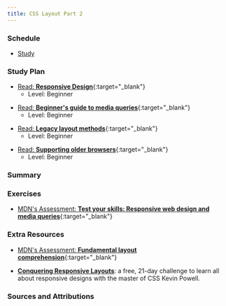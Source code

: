 ```yaml
---
title: CSS Layout Part 2
---
```


### Schedule

  - [Study](#study-plan-3)

### Study Plan

  <!-- SGEN:META:PROGRESS:task=Read 'Responsive Design' -->
  - [Read: **Responsive Design**](https://developer.mozilla.org/en-US/docs/Learn/CSS/CSS_layout/Responsive_Design){:target="_blank"}
    - Level: Beginner
  
  <!-- SGEN:META:PROGRESS:task=Read 'Beginner's guide to media queries' -->
  - [Read: **Beginner's guide to media queries**](https://developer.mozilla.org/en-US/docs/Learn/CSS/CSS_layout/Media_queries){:target="_blank"}
    - Level: Beginner

  <!-- SGEN:META:PROGRESS:task=Read 'Legacy layout methods' -->
  - [Read: **Legacy layout methods**](https://developer.mozilla.org/en-US/docs/Learn/CSS/CSS_layout/Legacy_Layout_Methods){:target="_blank"}
    - Level: Beginner

  <!-- SGEN:META:PROGRESS:task=Read 'Supporting older browsers' -->
  - [Read: **Supporting older browsers**](https://developer.mozilla.org/en-US/docs/Learn/CSS/CSS_layout/Supporting_Older_Browsers){:target="_blank"}
    - Level: Beginner

### Summary

### Exercises

  <!-- SGEN:META:PROGRESS:task=Complete 'Test your skills: Responsive web design and media queries'|user_folder=rwd_skills -->
  <!-- SGEN:META:TESTS:name=Test Exercise: 'Test your skills: Responsive web design and media queries'|type=exist|user_folder=rwd_skills|files=rwd-download.html -->
  - [MDN's Assessment: **Test your skills: Responsive web design and media queries**](https://developer.mozilla.org/en-US/docs/Learn/CSS/CSS_layout/rwd_skills){:target="_blank"}
  
### Extra Resources

  <!-- SGEN:META:PROGRESS:task=EXTRAS: Complete the exercise 'Fundamental layout comprehension'|user_folder=fundamental_layout_comprehension -->
  <!-- SGEN:META:TESTS:name=Test Exercise: 'Fundamental layout comprehension'|type=exist|user_folder=fundamental_layout_comprehension|files=index.html,styles.css,images/balloon-sq1.jpg,images/balloon-sq2.jpg,images/balloon-sq3.jpg,images/balloon-sq4.jpg,images/balloon-sq5.jpg,images/balloon-sq6.jpg, -->
  - [MDN's Assessment: **Fundamental layout comprehension**](https://developer.mozilla.org/en-US/docs/Learn/CSS/CSS_layout/Fundamental_Layout_Comprehension){:target="_blank"}

  - [**Conquering Responsive Layouts**](https://courses.kevinpowell.co/conquering-responsive-layouts): a free, 21-day challenge to learn all about responsive designs with the master of CSS Kevin Powell.

### Sources and Attributions

